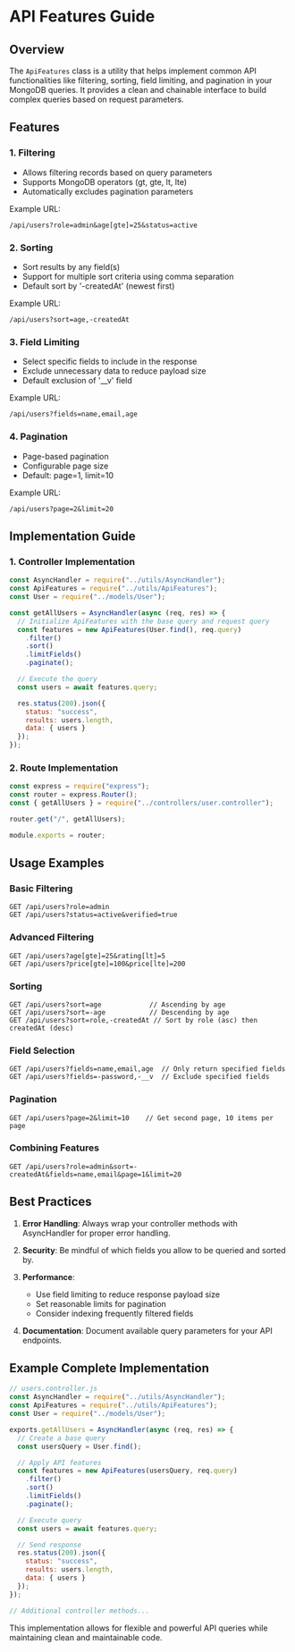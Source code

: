 # API Features Guide

## Overview

The `ApiFeatures` class is a utility that helps implement common API functionalities like filtering, sorting, field limiting, and pagination in your MongoDB queries. It provides a clean and chainable interface to build complex queries based on request parameters.

## Features

### 1. Filtering
- Allows filtering records based on query parameters
- Supports MongoDB operators (gt, gte, lt, lte)
- Automatically excludes pagination parameters

Example URL:
```
/api/users?role=admin&age[gte]=25&status=active
```

### 2. Sorting
- Sort results by any field(s)
- Support for multiple sort criteria using comma separation
- Default sort by '-createdAt' (newest first)

Example URL:
```
/api/users?sort=age,-createdAt
```

### 3. Field Limiting
- Select specific fields to include in the response
- Exclude unnecessary data to reduce payload size
- Default exclusion of '__v' field

Example URL:
```
/api/users?fields=name,email,age
```

### 4. Pagination
- Page-based pagination
- Configurable page size
- Default: page=1, limit=10

Example URL:
```
/api/users?page=2&limit=20
```

## Implementation Guide

### 1. Controller Implementation

```javascript
const AsyncHandler = require("../utils/AsyncHandler");
const ApiFeatures = require("../utils/ApiFeatures");
const User = require("../models/User");

const getAllUsers = AsyncHandler(async (req, res) => {
  // Initialize ApiFeatures with the base query and request query
  const features = new ApiFeatures(User.find(), req.query)
    .filter()
    .sort()
    .limitFields()
    .paginate();

  // Execute the query
  const users = await features.query;

  res.status(200).json({
    status: "success",
    results: users.length,
    data: { users }
  });
});
```

### 2. Route Implementation

```javascript
const express = require("express");
const router = express.Router();
const { getAllUsers } = require("../controllers/user.controller");

router.get("/", getAllUsers);

module.exports = router;
```

## Usage Examples

### Basic Filtering
```
GET /api/users?role=admin
GET /api/users?status=active&verified=true
```

### Advanced Filtering
```
GET /api/users?age[gte]=25&rating[lt]=5
GET /api/users?price[gte]=100&price[lte]=200
```

### Sorting
```
GET /api/users?sort=age            // Ascending by age
GET /api/users?sort=-age           // Descending by age
GET /api/users?sort=role,-createdAt // Sort by role (asc) then createdAt (desc)
```

### Field Selection
```
GET /api/users?fields=name,email,age  // Only return specified fields
GET /api/users?fields=-password,-__v  // Exclude specified fields
```

### Pagination
```
GET /api/users?page=2&limit=10    // Get second page, 10 items per page
```

### Combining Features
```
GET /api/users?role=admin&sort=-createdAt&fields=name,email&page=1&limit=20
```

## Best Practices

1. **Error Handling**: Always wrap your controller methods with AsyncHandler for proper error handling.

2. **Security**: Be mindful of which fields you allow to be queried and sorted by.

3. **Performance**: 
   - Use field limiting to reduce response payload size
   - Set reasonable limits for pagination
   - Consider indexing frequently filtered fields

4. **Documentation**: Document available query parameters for your API endpoints.

## Example Complete Implementation

```javascript
// users.controller.js
const AsyncHandler = require("../utils/AsyncHandler");
const ApiFeatures = require("../utils/ApiFeatures");
const User = require("../models/User");

exports.getAllUsers = AsyncHandler(async (req, res) => {
  // Create a base query
  const usersQuery = User.find();

  // Apply API features
  const features = new ApiFeatures(usersQuery, req.query)
    .filter()
    .sort()
    .limitFields()
    .paginate();

  // Execute query
  const users = await features.query;

  // Send response
  res.status(200).json({
    status: "success",
    results: users.length,
    data: { users }
  });
});

// Additional controller methods...
```

This implementation allows for flexible and powerful API queries while maintaining clean and maintainable code.